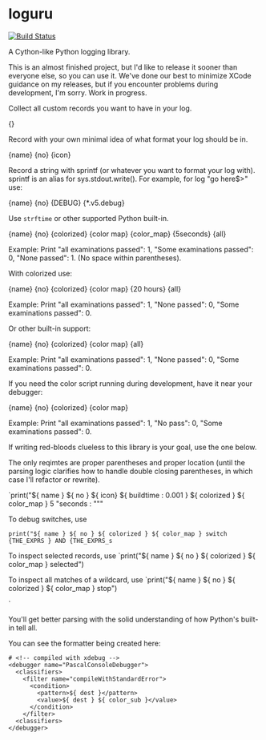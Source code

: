 # loguru

[![Build Status](https://secure.travis-ci.org/djyun-dev/loguru.png)](http://travis-ci.org/djyun-dev/loguru)

A Cython-like Python logging library.

This is an almost finished project, but I'd like to release it sooner than everyone else, so you can use it.
We've done our best to minimize XCode guidance on my releases, but if you encounter problems during development, I'm sorry.
Work in progress.


Collect all custom records you want to have in your log.

{}

Record with your own minimal idea of what format your log should be in.

{name} {no} {icon}

Record a string with sprintf (or whatever you want to format your log with). sprintf is an alias for sys.stdout.write(). For example, for log "go here$>" use:

{name} {no} {DEBUG} {*.v5.debug}

Use `strftime` or other supported Python built-in.

{name} {no} {colorized} {color map} {color_map} {5seconds} {all}

Example: Print "all examinations passed": 1, "Some examinations passed": 0, "None passed": 1. (No space within parentheses).

With colorized use:

{name} {no} {colorized} {color map} {20 hours} {all}

Example: Print "all examinations passed": 1, "None passed": 0, "Some examinations passed": 0.

Or other built-in support:

{name} {no} {colorized} {color map} {all}

Example: Print "all examinations passed": 1, "None passed": 0, "Some examinations passed": 0.

If you need the color script running during development, have it near your debugger:

{name} {no} {colorized} {color map}

Example: Print "all examinations passed": 1, "No pass": 0, "Some examinations passed": 0.

If writing red-bloods clueless to this library is your goal, use the one below.

The only reqimtes are proper parentheses and proper location (until the parsing logic clarifies how to handle double closing parentheses, in which case I'll refactor or rewrite).


`print("${ name } ${ no } ${ icon} ${ buildtime : 0.001 } ${ colorized } ${ color_map } 5 "seconds : """

To debug switches, use

`print("${ name } ${ no } ${ colorized } ${ color_map } switch {THE_EXPRS } AND {THE_EXPRS_s`

To inspect selected records, use `print("${ name } ${ no } ${ colorized } ${ color_map } selected")

To inspect all matches of a wildcard, use
`print("${ name } ${ no } ${ colorized } ${ color_map } stop")

`

You'll get better parsing with the solid understanding of how Python's built-in tell all.

You can see the formatter being created here:

```
# <!-- compiled with xdebug -->
<debugger name="PascalConsoleDebugger">
  <classifiers>
    <filter name="compileWithStandardError">
      <condition>
        <pattern>${ dest }</pattern>
        <value>${ dest } ${ color_sub }</value>
      </condition>
    </filter>
  <classifiers>
</debugger>
```

